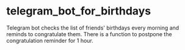 # telegram_bot_for_birthdays
Telegram bot checks the list of friends' birthdays every morning and reminds to congratulate them. There is a function to postpone the congratulation reminder for 1 hour.
